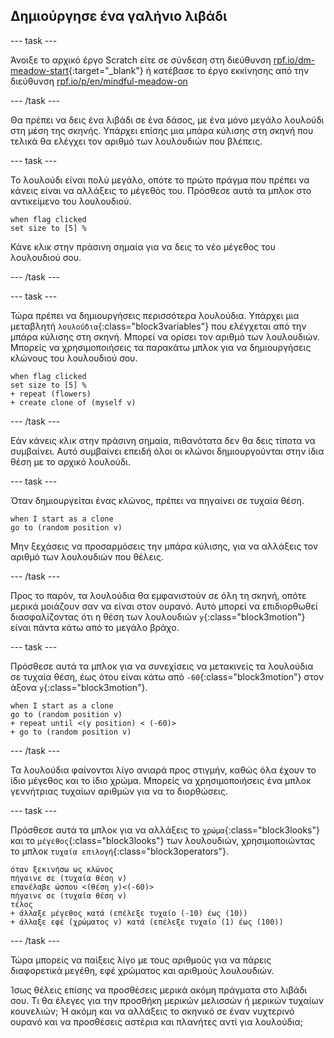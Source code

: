 ## Δημιούργησε ένα γαλήνιο λιβάδι

--- task ---

Άνοιξε το αρχικό έργο Scratch είτε σε σύνδεση στη διεύθυνση [rpf.io/dm-meadow-start](https://rpf.io/dm-meadow-start){:target="_blank"} ή κατέβασε το έργο εκκίνησης από την διεύθυνση [rpf.io/p/en/mindful-meadow-on](https://rpf.io/p/en/mindful-meadow-go)

--- /task ---

Θα πρέπει να δεις ένα λιβάδι σε ένα δάσος, με ένα μόνο μεγάλο λουλούδι στη μέση της σκηνής. Υπάρχει επίσης μια μπάρα κύλισης στη σκηνή που τελικά θα ελέγχει τον αριθμό των λουλουδιών που βλέπεις.

--- task ---

Το λουλούδι είναι πολύ μεγάλο, οπότε το πρώτο πράγμα που πρέπει να κάνεις είναι να αλλάξεις το μέγεθός του. Πρόσθεσε αυτά τα μπλοκ στο αντικείμενο του λουλουδιού.

```blocks3
when flag clicked
set size to [5] %
```

Κάνε κλικ στην πράσινη σημαία για να δεις το νέο μέγεθος του λουλουδιού σου.

--- /task ---

--- task ---

Τώρα πρέπει να δημιουργήσεις περισσότερα λουλούδια. Υπάρχει μια μεταβλητή `λουλούδια`{:class="block3variables"} που ελέγχεται από την μπάρα κύλισης στη σκηνή. Μπορεί να ορίσει τον αριθμό των λουλουδιών. Μπορείς να χρησιμοποιήσεις τα παρακάτω μπλοκ για να δημιουργήσεις κλώνους του λουλουδιού σου.

```blocks3
when flag clicked
set size to [5] %
+ repeat (flowers)
+ create clone of (myself v)
```

--- /task ---

Εάν κάνεις κλικ στην πράσινη σημαία, πιθανότατα δεν θα δεις τίποτα να συμβαίνει. Αυτό συμβαίνει επειδή όλοι οι κλώνοι δημιουργούνται στην ίδια θέση με το αρχικό λουλούδι.

--- task ---

Όταν δημιουργείται ένας κλώνος, πρέπει να πηγαίνει σε τυχαία θέση.

```blocks3
when I start as a clone
go to (random position v)
```

Μην ξεχάσεις να προσαρμόσεις την μπάρα κύλισης, για να αλλάξεις τον αριθμό των λουλουδιών που θέλεις.

--- /task ---

Προς το παρόν, τα λουλούδια θα εμφανιστούν σε όλη τη σκηνή, οπότε μερικά μοιάζουν σαν να είναι στον ουρανό. Αυτό μπορεί να επιδιορθωθεί διασφαλίζοντας ότι η θέση των λουλουδιών `y`{:class="block3motion"} είναι πάντα κάτω από το μεγάλο βράχο.

--- task ---

Πρόσθεσε αυτά τα μπλοκ για να συνεχίσεις να μετακινείς τα λουλούδια σε τυχαία θέση, έως ότου είναι κάτω από `-60`{:class="block3motion"} στον άξονα `y`{:class="block3motion"}.

```blocks3
when I start as a clone
go to (random position v)
+ repeat until <(y position) < (-60)>
+ go to (random position v)
```

--- /task ---

Τα λουλούδια φαίνονται λίγο ανιαρά προς στιγμήν, καθώς όλα έχουν το ίδιο μέγεθος και το ίδιο χρώμα. Μπορείς να χρησιμοποιήσεις ένα μπλοκ γεννήτριας τυχαίων αριθμών για να το διορθώσεις.

--- task ---

Πρόσθεσε αυτά τα μπλοκ για να αλλάξεις το `χρώμα`{:class="block3looks"} και το `μέγεθος`{:class="block3looks"} των λουλουδιών, χρησιμοποιώντας το μπλοκ `τυχαία επιλογή`{:class="block3operators"}.

```blocks3
όταν ξεκινήσω ως κλώνος
πήγαινε σε (τυχαία θέση v)
επανέλαβε ώσπου <(θέση y)<(-60)>
πήγαινε σε (τυχαία θέση v)
τέλος
+ άλλαξε μέγεθος κατά (επέλεξε τυχαίο (-10) έως (10))
+ άλλαξε εφέ (χρώματος v) κατά (επέλεξε τυχαίο (1) έως (100))
```

--- /task ---

Τώρα μπορείς να παίξεις λίγο με τους αριθμούς για να πάρεις διαφορετικά μεγέθη, εφέ χρώματος και αριθμούς λουλουδιών.

Ίσως θέλεις επίσης να προσθέσεις μερικά ακόμη πράγματα στο λιβάδι σου. Τι θα έλεγες για την προσθήκη μερικών μελισσών ή μερικών τυχαίων κουνελιών; Ή ακόμη και να αλλάξεις το σκηνικό σε έναν νυχτερινό ουρανό και να προσθέσεις αστέρια και πλανήτες αντί για λουλούδια;





